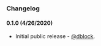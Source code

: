 ### Changelog

#### 0.1.0 (4/26/2020)

* Initial public release - [@dblock](https://github.com/dblock).
